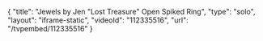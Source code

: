 {
    "title": "Jewels by Jen \"Lost Treasure\" Open Spiked Ring",
    "type": "solo",
    "layout": "iframe-static",
    "videoId": "112335516",
    "url": "\/tvpembed\/112335516"
}
